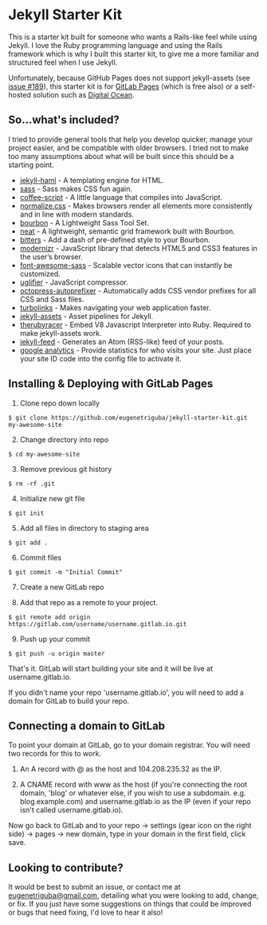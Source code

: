 # Jekyll Starter Kit

This is a starter kit built for someone who wants a Rails-like feel while using Jekyll. I love the Ruby programming language and using the Rails framework which is why I built this starter kit, to give me a more familiar and structured feel when I use Jekyll.

Unfortunately, because GitHub Pages does not support jekyll-assets (see [issue #189](https://github.com/github/pages-gem/issues/189)), this starter kit is for [GitLab Pages](https://pages.gitlab.io) (which is free also) or a self-hosted solution such as [Digital Ocean](https://m.do.co/c/9f7ca951912e).

## So...what's included?

I tried to provide general tools that help you develop quicker, manage your project easier, and be compatible with older browsers. I tried not to make too many assumptions about what will be built since this should be a starting point.

 - [jekyll-haml](https://github.com/samvincent/jekyll-haml) - A templating engine for HTML.
 - [sass](https://github.com/sass/sass) - Sass makes CSS fun again.
 - [coffee-script](https://github.com/rails/ruby-coffee-script) - A little language that compiles into JavaScript.
 - [normalize.css](https://necolas.github.io/normalize.css/) - Makes browsers render all elements more consistently and in line with modern standards.
 - [bourbon](https://github.com/thoughtbot/bourbon) - A Lightweight Sass Tool Set.
 - [neat](https://github.com/thoughtbot/neat) - A lightweight, semantic grid framework built with Bourbon.
 - [bitters](https://github.com/thoughtbot/bitters) - Add a dash of pre-defined style to your Bourbon.
 - [modernizr](https://github.com/Modernizr/Modernizr) - JavaScript library that detects HTML5 and CSS3 features in the user’s browser.
 - [font-awesome-sass](https://github.com/FortAwesome/font-awesome-sass) - Scalable vector icons that can instantly be customized.
 - [uglifier](https://github.com/lautis/uglifier) - JavaScript compressor.
 - [octopress-autoprefixer](https://github.com/octopress/autoprefixer) - Automatically adds CSS vendor prefixes for all CSS and Sass files.
 - [turbolinks](https://github.com/turbolinks/turbolinks) - Makes navigating your web application faster.
 - [jekyll-assets](https://github.com/jekyll/jekyll-assets) - Asset pipelines for Jekyll.
 - [therubyracer](https://github.com/cowboyd/therubyracer) - Embed V8 Javascript Interpreter into Ruby. Required to make jekyll-assets work.
 - [jekyll-feed](https://github.com/jekyll/jekyll-feed) - Generates an Atom (RSS-like) feed of your posts.
 - [google analytics](https://analytics.google.com/analytics/web/) - Provide statistics for who visits your site. Just place your site ID code into the config file to activate it.

## Installing & Deploying with GitLab Pages

1. Clone repo down locally
```
$ git clone https://github.com/eugenetriguba/jekyll-starter-kit.git my-awesome-site
```

2. Change directory into repo
```
$ cd my-awesome-site
```

3. Remove previous git history
```
$ rm -rf .git
```

4. Initialize new git file
```
$ git init
```

5. Add all files in directory to staging area
```
$ git add .
```

6. Commit files
```
$ git commit -m "Initial Commit"
```

7. Create a new GitLab repo

8. Add that repo as a remote to your project.
```
$ git remote add origin https://gitlab.com/username/username.gitlab.io.git
```

9. Push up your commit
```
$ git push -u origin master
```

That's it. GitLab will start building your site and it will be live at username.gitlab.io.

If you didn't name your repo 'username.gitlab.io', you will need to add a domain for GitLab to build your repo.

## Connecting a domain to GitLab

To point your domain at GitLab, go to your domain registrar.
You will need two records for this to work.
1. An A record with @ as the host and 104.208.235.32 as the IP.

2. A CNAME record with www as the host (if you're connecting the root domain, 'blog' or whatever else, if you wish to use a subdomain. e.g. blog.example.com) and username.gitlab.io as the IP (even if your repo isn't called username.gitlab.io).

Now go back to GitLab and to your repo → settings (gear icon on the right side) → pages → new domain, type in your domain in the first field, click save.


## Looking to contribute?

It would be best to submit an issue, or contact me at [eugenetriguba@gmail.com](mailto:eugenetriguba@gmail.com), detailing what you were looking to add, change, or fix. If you just have some suggestions on things that could be improved or bugs that need fixing, I'd love to hear it also!
